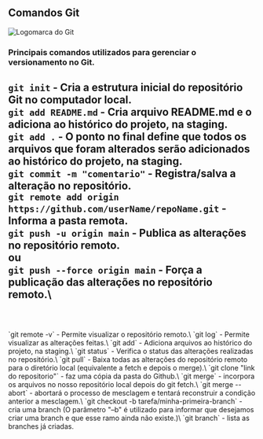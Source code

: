 ## Comandos Git
![Logomarca do Git](https://cdn.iconscout.com/icon/free/png-256/git-2752184-2285001.png)
### Principais comandos utilizados para gerenciar o versionamento no Git. <br>
`git init` - Cria a estrutura inicial do repositório Git no computador local.\
`git add README.md` - Cria arquivo README.md e o adiciona ao histórico do projeto, na staging.\
`git add .` - O ponto no final define que todos os arquivos que foram alterados serão adicionados ao histórico do projeto, na staging.\
`git commit -m "comentario"` - Registra/salva a alteração no repositório.\
`git remote add origin https://github.com/userName/repoName.git` - Informa a pasta remota.\
`git push -u origin main` - Publica as alterações no repositório remoto.\
ou\
`git push --force origin main` - Força a publicação das alterações no repositório remoto.\ <br>
<br>
---
<br>
`git remote -v` - Permite visualizar o repositório remoto.\
`git log` - Permite visualizar as alterações feitas.\
`git add` - Adiciona arquivos ao histórico do projeto, na staging.\
`git status` - Verifica o status das alterações realizadas no repositório.\
`git pull` - Baixa todas as alterações do repositório remoto para o diretório local (equivalente a fetch e depois o merge).\
`git clone "link do repositorio"` - faz uma cópia da pasta do Github.\
`git merge` - incorpora os arquivos no nosso repositório local depois do git fetch.\
`git merge --abort` - abortará o processo de mesclagem e tentará reconstruir a condição anterior a mesclagem.\
`git checkout -b tarefa/minha-primeira-branch` - cria uma branch (O parâmetro "–b" é utilizado para informar que desejamos criar uma branch e que esse ramo ainda não existe.)\
`git branch` - lista as branches já criadas.
